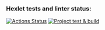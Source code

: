 ### Hexlet tests and linter status:
[![Actions Status](https://github.com/sss-111/python-project-lvl1/workflows/hexlet-check/badge.svg)](https://github.com/sss-111/python-project-lvl1/actions)
[![Project test & build](https://github.com/sss-111/python-project-lvl1/actions/workflows/main.yml/badge.svg?branch=main)](https://github.com/sss-111/python-project-lvl1/actions/workflows/main.yml)
